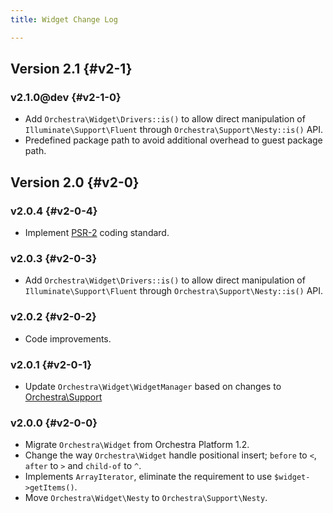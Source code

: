 ```yaml
---
title: Widget Change Log

---
```


## Version 2.1 {#v2-1}

### v2.1.0@dev {#v2-1-0}

* Add `Orchestra\Widget\Drivers::is()` to allow direct manipulation of `Illuminate\Support\Fluent` through `Orchestra\Support\Nesty::is()` API.
* Predefined package path to avoid additional overhead to guest package path.

## Version 2.0 {#v2-0}

### v2.0.4 {#v2-0-4}

* Implement [PSR-2](https://github.com/php-fig/fig-standards/blob/master/accepted/PSR-2-coding-style-guide.md) coding standard.

### v2.0.3 {#v2-0-3}

* Add `Orchestra\Widget\Drivers::is()` to allow direct manipulation of `Illuminate\Support\Fluent` through `Orchestra\Support\Nesty::is()` API.

### v2.0.2 {#v2-0-2}

* Code improvements.

### v2.0.1 {#v2-0-1}

* Update `Orchestra\Widget\WidgetManager` based on changes to [Orchestra\Support](/docs/2.0/components/support/changes#v2.0.2)

### v2.0.0 {#v2-0-0}

* Migrate `Orchestra\Widget` from Orchestra Platform 1.2.
* Change the way `Orchestra\Widget` handle positional insert; `before` to `<`, `after` to `>` and `child-of` to `^`.
* Implements `ArrayIterator`, eliminate the requirement to use `$widget->getItems()`.
* Move `Orchestra\Widget\Nesty` to `Orchestra\Support\Nesty`.
